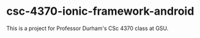 csc-4370-ionic-framework-android
=================

This is a project for Professor Durham's CSc 4370 class at GSU.


